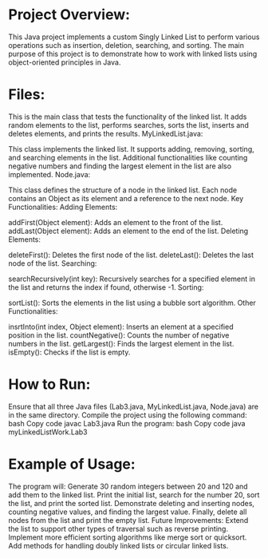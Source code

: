 # Project Overview:
This Java project implements a custom Singly Linked List to perform various operations such as insertion, deletion, searching, and sorting. The main purpose of this project is to demonstrate how to work with linked lists using object-oriented principles in Java.

# Files:
This is the main class that tests the functionality of the linked list.
It adds random elements to the list, performs searches, sorts the list, inserts and deletes elements, and prints the results.
MyLinkedList.java:

This class implements the linked list.
It supports adding, removing, sorting, and searching elements in the list.
Additional functionalities like counting negative numbers and finding the largest element in the list are also implemented.
Node.java:

This class defines the structure of a node in the linked list.
Each node contains an Object as its element and a reference to the next node.
Key Functionalities:
Adding Elements:

addFirst(Object element): Adds an element to the front of the list.
addLast(Object element): Adds an element to the end of the list.
Deleting Elements:

deleteFirst(): Deletes the first node of the list.
deleteLast(): Deletes the last node of the list.
Searching:

searchRecursively(int key): Recursively searches for a specified element in the list and returns the index if found, otherwise -1.
Sorting:

sortList(): Sorts the elements in the list using a bubble sort algorithm.
Other Functionalities:

insrtInto(int index, Object element): Inserts an element at a specified position in the list.
countNegative(): Counts the number of negative numbers in the list.
getLargest(): Finds the largest element in the list.
isEmpty(): Checks if the list is empty.

# How to Run:
Ensure that all three Java files (Lab3.java, MyLinkedList.java, Node.java) are in the same directory.
Compile the project using the following command:
bash
Copy code
javac Lab3.java
Run the program:
bash
Copy code
java myLinkedListWork.Lab3

# Example of Usage:
The program will:
Generate 30 random integers between 20 and 120 and add them to the linked list.
Print the initial list, search for the number 20, sort the list, and print the sorted list.
Demonstrate deleting and inserting nodes, counting negative values, and finding the largest value.
Finally, delete all nodes from the list and print the empty list.
Future Improvements:
Extend the list to support other types of traversal such as reverse printing.
Implement more efficient sorting algorithms like merge sort or quicksort.
Add methods for handling doubly linked lists or circular linked lists.

